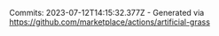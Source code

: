 Commits: 2023-07-12T14:15:32.377Z - Generated via https://github.com/marketplace/actions/artificial-grass
<br>
